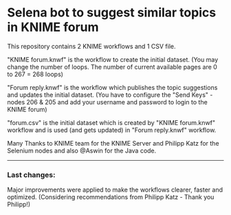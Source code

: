 # Selena bot to suggest similar topics in KNIME forum

This repository contains 2 KNIME workflows and 1 CSV file.

"KNIME forum.knwf" is the workflow to create the initial dataset. (You may change the number of loops. The number of current available pages are 0 to 267 = 268 loops)

"Forum reply.knwf" is the workflow which publishes the topic suggestions and updates the initial dataset. (You have to configure the "Send Keys" - nodes 206 & 205 and add your username and password to login to the KNIME forum)

"forum.csv" is the initial dataset which is created by "KNIME forum.knwf" workflow and is used (and gets updated) in "Forum reply.knwf" workflow.

Many Thanks to KNIME team for the KNIME Server and Philipp Katz for the Selenium nodes and also @Aswin for the Java code.

-------------------------------

### Last changes:

Major improvements were applied to make the workflows clearer, faster and optimized. (Considering recommendations from Philipp Katz - Thank you Philipp!)
